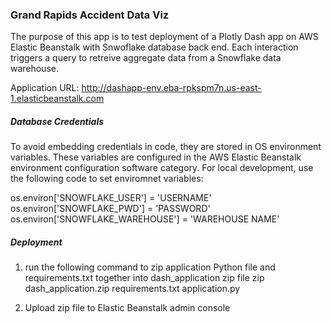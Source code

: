 ### Grand Rapids Accident Data Viz
The purpose of this app is to test deployment of a Plotly Dash 
app on AWS Elastic Beanstalk with Snwoflake database back end.  Each interaction
triggers a query to retreive aggregate data from a Snowflake data warehouse.

Application URL:
http://dashapp-env.eba-rpkspm7n.us-east-1.elasticbeanstalk.com

##### Database Credentials
To avoid embedding credentials in code, they are stored in OS environment variables.
These variables are configured in the AWS Elastic Beanstalk environment configuration software category.
For local development, use the following code to set enviromnet variables:

os.environ['SNOWFLAKE_USER'] = 'USERNAME'
os.environ['SNOWFLAKE_PWD'] = 'PASSWORD'
os.environ['SNOWFLAKE_WAREHOUSE'] = 'WAREHOUSE NAME'


##### Deployment
1. run the following command to zip application Python file and requirements.txt together
into dash_application zip file
    zip dash_application.zip requirements.txt application.py
    
2. Upload zip file to Elastic Beanstalk admin console